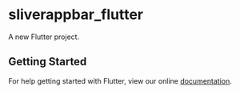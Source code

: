 # sliverappbar_flutter

A new Flutter project.

## Getting Started

For help getting started with Flutter, view our online
[documentation](https://flutter.io/).
